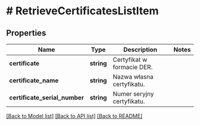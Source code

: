 # # RetrieveCertificatesListItem

## Properties

Name | Type | Description | Notes
------------ | ------------- | ------------- | -------------
**certificate** | **string** | Certyfikat w formacie DER. |
**certificate_name** | **string** | Nazwa własna certyfikatu. |
**certificate_serial_number** | **string** | Numer seryjny certyfikatu. |

[[Back to Model list]](../../README.md#models) [[Back to API list]](../../README.md#endpoints) [[Back to README]](../../README.md)

